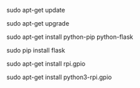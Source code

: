 sudo apt-get update

sudo apt-get upgrade

sudo apt-get install python-pip python-flask


sudo pip install flask

sudo apt-get install rpi.gpio

sudo apt-get install python3-rpi.gpio

